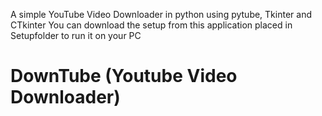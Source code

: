 A simple YouTube Video Downloader in python using pytube, Tkinter and CTkinter
You can download the setup from this application placed in Setupfolder to run it on your PC

# DownTube (Youtube Video Downloader)
